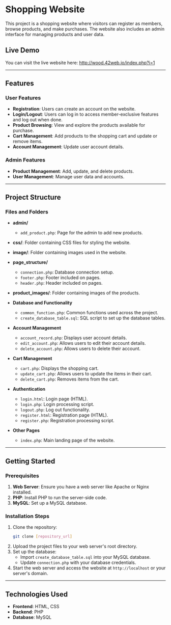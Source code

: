 # Shopping Website

This project is a shopping website where visitors can register as members, browse products, and make purchases. The website also includes an admin interface for managing products and user data.

## Live Demo
You can visit the live website here: http://wood.42web.io/index.php?i=1

---

## Features

### User Features
- **Registration**: Users can create an account on the website.
- **Login/Logout**: Users can log in to access member-exclusive features and log out when done.
- **Product Browsing**: View and explore the products available for purchase.
- **Cart Management**: Add products to the shopping cart and update or remove items.
- **Account Management**: Update user account details.

### Admin Features
- **Product Management**: Add, update, and delete products.
- **User Management**: Manage user data and accounts.

---

## Project Structure

### Files and Folders

- **admin/**
  - `add_product.php`: Page for the admin to add new products.

- **css/**: Folder containing CSS files for styling the website.

- **image/**: Folder containing images used in the website.

- **page_structure/**
  - `connection.php`: Database connection setup.
  - `footer.php`: Footer included on pages.
  - `header.php`: Header included on pages.

- **product_images/**: Folder containing images of the products.

- **Database and Functionality**
  - `common_function.php`: Common functions used across the project.
  - `create_database_table.sql`: SQL script to set up the database tables.

- **Account Management**
  - `account_record.php`: Displays user account details.
  - `edit_account.php`: Allows users to edit their account details.
  - `delete_account.php`: Allows users to delete their account.

- **Cart Management**
  - `cart.php`: Displays the shopping cart.
  - `update_cart.php`: Allows users to update the items in their cart.
  - `delete_cart.php`: Removes items from the cart.

- **Authentication**
  - `login.html`: Login page (HTML).
  - `login.php`: Login processing script.
  - `logout.php`: Log out functionality.
  - `register.html`: Registration page (HTML).
  - `register.php`: Registration processing script.

- **Other Pages**
  - `index.php`: Main landing page of the website.

---

## Getting Started

### Prerequisites
1. **Web Server**: Ensure you have a web server like Apache or Nginx installed.
2. **PHP**: Install PHP to run the server-side code.
3. **MySQL**: Set up a MySQL database.

### Installation Steps
1. Clone the repository:
   ```bash
   git clone [repository_url]
   ```
2. Upload the project files to your web server's root directory.
3. Set up the database:
   - Import `create_database_table.sql` into your MySQL database.
   - Update `connection.php` with your database credentials.
4. Start the web server and access the website at `http://localhost` or your server's domain.

---

## Technologies Used
- **Frontend**: HTML, CSS
- **Backend**: PHP
- **Database**: MySQL
